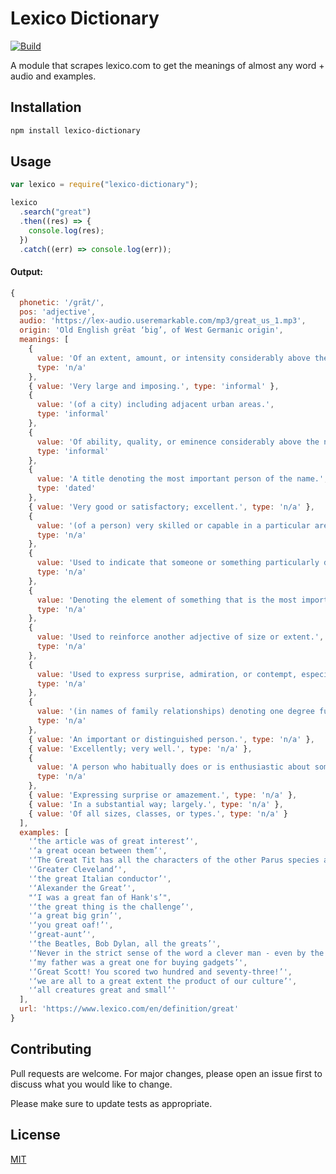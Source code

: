 # Lexico Dictionary

[![Build](https://github.com/LuanRT/lexico-dictionary/actions/workflows/node.js.yml/badge.svg?branch=main)](https://github.com/LuanRT/lexico-dictionary/actions/workflows/node.js.yml)

A module that scrapes lexico.com to get the meanings of almost any word + audio and examples.

## Installation

```bash
npm install lexico-dictionary
```

## Usage

```js
var lexico = require("lexico-dictionary");

lexico
  .search("great")
  .then((res) => {
    console.log(res);
  })
  .catch((err) => console.log(err));
```

#### Output:
 
```js
{
  phonetic: '/ɡrāt/',
  pos: 'adjective',
  audio: 'https://lex-audio.useremarkable.com/mp3/great_us_1.mp3',
  origin: 'Old English grēat ‘big’, of West Germanic origin',
  meanings: [
    {
      value: 'Of an extent, amount, or intensity considerably above the normal or average.',
      type: 'n/a'
    },
    { value: 'Very large and imposing.', type: 'informal' },
    {
      value: '(of a city) including adjacent urban areas.',
      type: 'informal'
    },
    {
      value: 'Of ability, quality, or eminence considerably above the normal or average.',
      type: 'informal'
    },
    {
      value: 'A title denoting the most important person of the name.',
      type: 'dated'
    },
    { value: 'Very good or satisfactory; excellent.', type: 'n/a' },
    {
      value: '(of a person) very skilled or capable in a particular area.',
      type: 'n/a'
    },
    {
      value: 'Used to indicate that someone or something particularly deserves a specified description.',
      type: 'n/a'
    },
    {
      value: 'Denoting the element of something that is the most important or the most worthy of consideration.',
      type: 'n/a'
    },
    {
      value: 'Used to reinforce another adjective of size or extent.',
      type: 'n/a'
    },
    {
      value: 'Used to express surprise, admiration, or contempt, especially in exclamations.',
      type: 'n/a'
    },
    {
      value: '(in names of family relationships) denoting one degree further removed upward or downward.',
      type: 'n/a'
    },
    { value: 'An important or distinguished person.', type: 'n/a' },
    { value: 'Excellently; very well.', type: 'n/a' },
    {
      value: 'A person who habitually does or is enthusiastic about something.',
      type: 'n/a'
    },
    { value: 'Expressing surprise or amazement.', type: 'n/a' },
    { value: 'In a substantial way; largely.', type: 'n/a' },
    { value: 'Of all sizes, classes, or types.', type: 'n/a' }
  ],
  examples: [
    '‘the article was of great interest’',
    '‘a great ocean between them’',
    '‘The Great Tit has all the characters of the other Parus species and is unmistakable given its large, robust size, relatively heavy bill and domed head.’',
    '‘Greater Cleveland’',
    '‘the great Italian conductor’',
    '‘Alexander the Great’',
    "‘I was a great fan of Hank's’",
    '‘the great thing is the challenge’',
    '‘a great big grin’',
    '‘you great oaf!’',
    '‘great-aunt’',
    '‘the Beatles, Bob Dylan, all the greats’',
    '‘Never in the strict sense of the word a clever man - even by the academic standard (he took only a third in Mods. and a second in Greats, and worked hard for them, too) - he became an extraordinarily well-educated one.’',
    '‘my father was a great one for buying gadgets’',
    '‘Great Scott! You scored two hundred and seventy-three!’',
    '‘we are all to a great extent the product of our culture’',
    '‘all creatures great and small’'
  ],
  url: 'https://www.lexico.com/en/definition/great'
}
```

## Contributing

Pull requests are welcome. For major changes, please open an issue first to discuss what you would like to change.

Please make sure to update tests as appropriate.

## License

[MIT](https://choosealicense.com/licenses/mit/)
